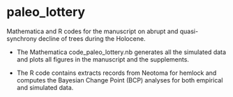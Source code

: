 # paleo_lottery
Mathematica and R codes for the manuscript on abrupt and quasi-synchrony decline of trees during the Holocene.

- The Mathematica code_paleo_lottery.nb generates all the simulated data and plots all figures in the manuscript and the supplements.

- The R code contains extracts records from Neotoma for hemlock and computes the Bayesian Change Point (BCP) analyses for both empirical and simulated data.
